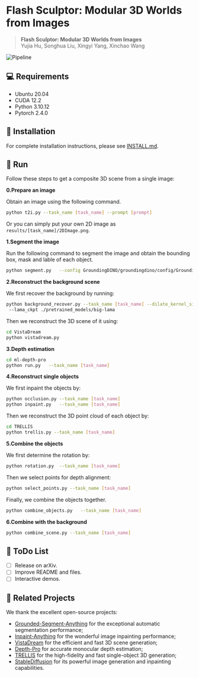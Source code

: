 # Flash Sculptor: Modular 3D Worlds from Images

> **Flash Sculptor: Modular 3D Worlds from Images**<br/>Yujia Hu, Songhua Liu, Xingyi Yang, Xinchao Wang
> <br/>

![Pipeline](./teaser.jpg)

## 💻 Requirements

- Ubuntu 20.04
- CUDA 12.2
- Python 3.10.12
- Pytorch 2.4.0

## 🔧 Installation

For complete installation instructions, please see [INSTALL.md](INSTALL.md).

## 🔦 Run

Follow these steps to get a composite 3D scene from a single image:

**0.Prepare an image**

Obtain an image  using the following command.

```bash
python t2i.py --task_name [task_name] --prompt [prompt]
```

Or you can simply put your own 2D image as ```results/[task_name]/2DImage.png```.

**1.Segment the image**

Run the following command to segment the image and obtain the bounding box, mask and lable of each object.

```bash
python segment.py   --config GroundingDINO/groundingdino/config/GroundingDINO_SwinT_OGC.py   --ram_checkpoint ram_swin_large_14m.pth   --ram_plus_checkpoint ram_plus_swin_large_14m.pth   --grounded_checkpoint groundingdino_swint_ogc.pth   --sam_checkpoint sam_vit_h_4b8939.pth   --sam_hq_checkpoint sam_hq_vit_h.pth   --box_threshold 0.25   --text_threshold 0.2   --iou_threshold 0.5   --device "cuda" --task_name [task_name]
```

**2.Reconstruct the background scene**

We first recover the background by running:

```bash
python background_recover.py --task_name [task_name] --dilate_kernel_size 15 ./pretrained_models/sam_vit_h_4b8939.pth  --lama_config ./lama/configs/prediction/default.yaml
 --lama_ckpt ./pretrained_models/big-lama
```

Then we reconstruct the 3D scene of it using:

```bash
cd VistaDream
python vistadream.py
```

**3.Depth estimation**

```bash
cd ml-depth-pro
python run.py	--task_name [task_name]
```

**4.Reconstruct single objects**

We first inpaint the objects by:

```bash
python occlusion.py	--task_name [task_name]
python inpaint.py	--task_name [task_name]
```

Then we reconstruct the 3D point cloud of each object by:

```bash
cd TRELLIS
python trellis.py --task_name [task_name]
```

**5.Combine the objects**

We first determine the rotation by:

```bash
python rotation.py	--task_name [task_name]
```

Then we select points for depth alignment:

```bash
python select_points.py	--task_name [task_name]
```

Finally, we combine the objects together.

```bash
python combine_objects.py	--task_name [task_name]
```

**6.Combine with the background**

```bash
python combine_scene.py	--task_name [task_name]
```

## 🔦 ToDo List

- [ ] Release on arXiv.
- [ ] Improve README and files.
- [ ] Interactive demos.

## 🔗 Related Projects

We thank the excellent open-source projects:

- [Grounded-Segment-Anything](https://github.com/IDEA-Research/Grounded-Segment-Anything.git) for the exceptional automatic segmentation performance;
- [Inpaint-Anything](https://github.com/geekyutao/Inpaint-Anything.git) for the wonderful image inpainting performance;
- [VistaDream](https://github.com/WHU-USI3DV/VistaDream.git) for the efficient and fast 3D scene generation;
- [Depth-Pro](https://github.com/apple/ml-depth-pro) for accurate monocular depth estimation;
- [TRELLIS](https://github.com/microsoft/TRELLIS.git) for the high-fidelity and fast single-object 3D generation;
- [StableDiffusion](https://github.com/CompVis/stable-diffusion) for its powerful image generation and inpainting capabilities.
